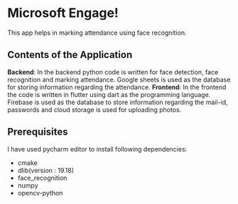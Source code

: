 # Microsoft Engage!

This app helps in marking attendance using face recognition.

## Contents of the Application
**Backend**: In the backend python code is written for face detection, face recognition and marking attendance. Google sheets is used as the database for storing information regarding the attendance.
**Frontend**: In the frontend the code is written in flutter using dart as the programming language. Firebase is used as the database to store information regarding the mail-id, passwords and cloud storage is used for uploading photos.


## Prerequisites
I have used pycharm editor to install following dependencies:
- cmake
 - dlib(version : 19.18)
 - face_recognition
 - numpy
 - opencv-python